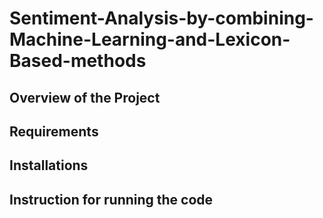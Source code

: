 # Sentiment-Analysis-by-combining-Machine-Learning-and-Lexicon-Based-methods

## Overview of the Project




## Requirements



## Installations



## Instruction for running the code
